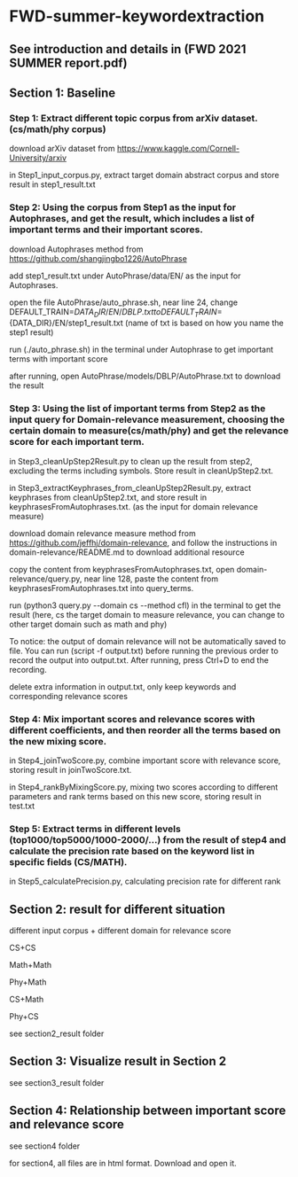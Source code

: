 # FWD-summer-keywordextraction

## See introduction and details in (FWD 2021 SUMMER report.pdf)

## Section 1: Baseline
### Step 1: Extract different topic corpus from arXiv dataset. (cs/math/phy corpus)
download arXiv dataset from https://www.kaggle.com/Cornell-University/arxiv

in Step1_input_corpus.py, extract target domain abstract corpus and store result in step1_result.txt
### Step 2: Using the corpus from Step1 as the input for Autophrases, and get the result, which includes a list of important terms and their important scores.
download Autophrases method from https://github.com/shangjingbo1226/AutoPhrase

add step1_result.txt under AutoPhrase/data/EN/ as the input for Autophrases.

open the file AutoPhrase/auto_phrase.sh, near line 24, change DEFAULT_TRAIN=${DATA_DIR}/EN/DBLP.txt to DEFAULT_TRAIN=${DATA_DIR}/EN/step1_result.txt (name of txt is based on how you name the step1 result)

run (./auto_phrase.sh) in the terminal under Autophrase to get important terms with important score

after running, open AutoPhrase/models/DBLP/AutoPhrase.txt to download the result

### Step 3: Using the list of important terms from Step2 as the input query for Domain-relevance measurement, choosing the certain domain to measure(cs/math/phy) and get the relevance score for each important term.
in Step3_cleanUpStep2Result.py to clean up the result from step2, excluding the terms including symbols. Store result in cleanUpStep2.txt.

in Step3_extractKeyphrases_from_cleanUpStep2Result.py, extract keyphrases from cleanUpStep2.txt, and store result in keyphrasesFromAutophrases.txt. (as the input for domain relevance measure)

download domain relevance measure method from https://github.com/jeffhj/domain-relevance, and follow the instructions in domain-relevance/README.md to download additional resource

copy the content from keyphrasesFromAutophrases.txt, open domain-relevance/query.py, near line 128, paste the content from keyphrasesFromAutophrases.txt into query_terms.

run (python3 query.py --domain cs --method cfl) in the terminal to get the result (here, cs the target domain to measure relevance, you can change to other target domain such as math and phy)

To notice: the output of domain relevance will not be automatically saved to file. You can run (script -f output.txt) before running the previous order to record the output into output.txt. After running, press Ctrl+D to end the recording.

delete extra information in output.txt, only keep keywords and corresponding relevance scores
### Step 4: Mix important scores and relevance scores with different coefficients, and then reorder all the terms based on the new mixing score.
in Step4_joinTwoScore.py, combine important score with relevance score, storing result in joinTwoScore.txt.

in Step4_rankByMixingScore.py, mixing two scores according to different parameters and rank terms based on this new score, storing result in test.txt
### Step 5: Extract terms in different levels (top1000/top5000/1000-2000/…) from the result of step4 and calculate the precision rate based on the keyword list in specific fields (CS/MATH).
in Step5_calculatePrecision.py, calculating precision rate for different rank


## Section 2: result for different situation
different input corpus + different domain for relevance score

CS+CS

Math+Math

Phy+Math

CS+Math

Phy+CS

see section2_result folder

## Section 3: Visualize result in Section 2
see section3_result folder

## Section 4: Relationship between important score and relevance score
see section4 folder

for section4, all files are in html format. Download and open it.
